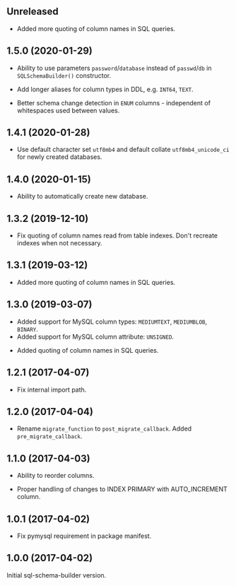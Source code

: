 
## Unreleased

* Added more quoting of column names in SQL queries.


## 1.5.0 (2020-01-29)

+ Ability to use parameters `password`/`database` instead of `passwd`/`db` in `SQLSchemaBuilder()` constructor.

+ Add longer aliases for column types in DDL, e.g. `INT64`, `TEXT`.

* Better schema change detection in `ENUM` columns - independent of whitespaces used between values.


## 1.4.1 (2020-01-28)

+ Use default character set `utf8mb4` and default collate `utf8mb4_unicode_ci` for newly created databases.


## 1.4.0 (2020-01-15)

+ Ability to automatically create new database.


## 1.3.2 (2019-12-10)

* Fix quoting of column names read from table indexes. Don't recreate indexes when not necessary.


## 1.3.1 (2019-03-12)

* Added more quoting of column names in SQL queries.


## 1.3.0 (2019-03-07)

+ Added support for MySQL column types: `MEDIUMTEXT`, `MEDIUMBLOB`, `BINARY`.
+ Added support for MySQL column attribute: `UNSIGNED`.
* Added quoting of column names in SQL queries.


## 1.2.1 (2017-04-07)

* Fix internal import path.


## 1.2.0 (2017-04-04)

+ Rename `migrate_function` to `post_migrate_callback`. Added `pre_migrate_callback`.


## 1.1.0 (2017-04-03)

+ Ability to reorder columns.
* Proper handling of changes to INDEX PRIMARY with AUTO_INCREMENT column.


## 1.0.1 (2017-04-02)

* Fix pymysql requirement in package manifest.


## 1.0.0 (2017-04-02)

Initial sql-schema-builder version.
